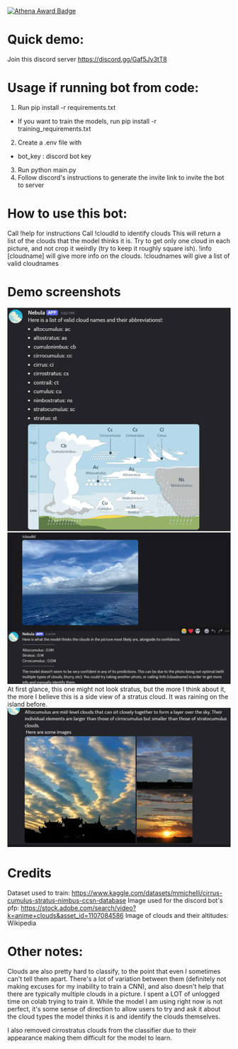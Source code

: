 [![Athena Award Badge](https://img.shields.io/endpoint?url=https%3A%2F%2Faward.athena.hackclub.com%2Fapi%2Fbadge)](https://award.athena.hackclub.com?utm_source=readme)
# Quick demo:
Join this discord server https://discord.gg/Gaf5Jv3tT8


# Usage if running bot from code:
1. Run pip install -r requirements.txt
- If you want to train the models, run pip install -r training_requirements.txt
2. Create a .env file  with
- bot_key : discord bot key
3. Run python main.py
4. Follow discord's instructions to generate the invite link to invite the bot to server


# How to use this bot:
Call !help for instructions 
Call !cloudId to identify clouds
This will return a list of the clouds that the model thinks it is. Try to get only one cloud in each picture, and not crop it weirdly (try to keep it roughly square ish). 
!info \[cloudname\] will give more info on the clouds. !cloudnames will give a list of valid cloudnames

# Demo screenshots
![alt text](image.png)
![alt text](image-3.png)
At first glance, this one might not look stratus, but the more I think about it, the more I believe this is a side view of a stratus cloud. It was raining on the island before.
![alt text](image-2.png)
# Credits
Dataset used to train: https://www.kaggle.com/datasets/mmichelli/cirrus-cumulus-stratus-nimbus-ccsn-database
Image used for the discord bot's pfp: https://stock.adobe.com/search/video?k=anime+clouds&asset_id=1107084586
Image of clouds and their altitudes: Wikipedia

# Other notes:
Clouds are also pretty hard to classify, to the point that even I sometimes can't tell them apart. There's a lot of variation between them (definitely not making excuses for my inability to train a CNN), and also doesn't help that there are typically multiple clouds in a picture. I spent a LOT of unlogged time on colab trying to train it. While the model I am using right now is not perfect, it's some sense of direction to allow users to try and ask it about the cloud types the model thinks it is and identify the clouds themselves.

I also removed cirrostratus clouds from the classifier due to their appearance making them difficult for the model to learn.
